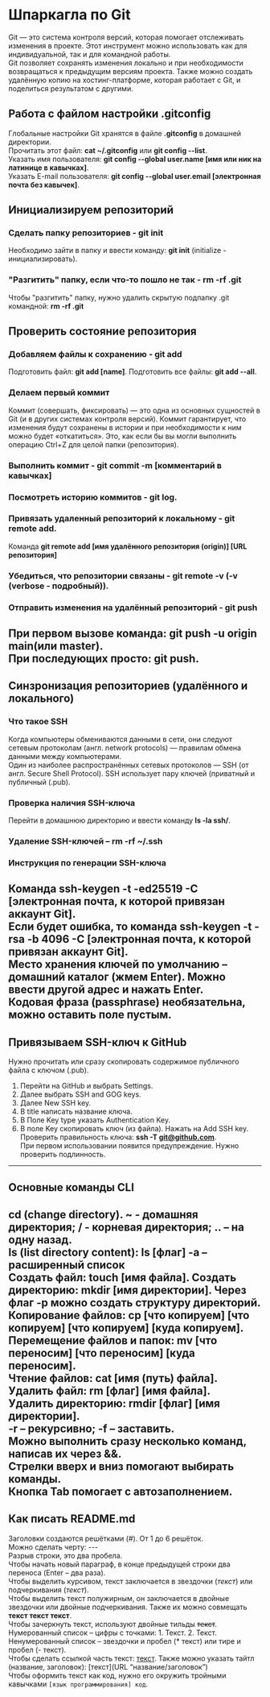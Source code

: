 # Шпаркагла по Git

Git — это система контроля версий, которая помогает отслеживать изменения в проекте. Этот инструмент можно использовать как для индивидуальной, так и для командной работы.  
Git позволяет сохранять изменения локально и при необходимости возвращаться к предыдущим версиям проекта. Также можно создать удалённую копию на хостинг-платформе, которая работает с Git, и поделиться результатом с другими.

## Работа с файлом настройки .gitconfig

Глобальные настройки Git хранятся в файле **.gitconfig** в домашней директории.  
Прочитать этот файл: **cat ~/.gitconfig** или **git config --list**.  
Указать имя пользователя: **git config --global user.name [имя или ник на латинице в кавычках]**.  
Указать E-mail пользователя: **git config --global user.email [электронная почта без кавычек]**.  

## Инициализируем репозиторий

### Сделать папку репозиториев - **git init**  
Необходимо зайти в папку и ввести команду: **git init** (initialize - инициализировать).

### "Разгитить" папку, если что-то пошло не так - **rm -rf .git**  
Чтобы "разгитить" папку, нужно удалить скрытую подпапку .git командной: **rm -rf .git**

## Проверить состояние репозитория

### Добавляем файлы к сохранению - **git add**  
Подготовить файл: **git add [name]**. Подготовить все файлы: **git add --all**.

### Делаем первый коммит  
Коммит (совершать, фиксировать) — это одна из основных сущностей в Git (и в других системах контроля версий). Коммит гарантирует, что изменения будут сохранены в истории и при необходимости к ним можно будет «откатиться». Это, как если бы вы могли выполнить операцию Ctrl+Z для целой папки (репозитория).  
### Выполнить коммит - **git commit -m [комментарий в кавычках]**  
### Посмотреть историю коммитов - **git log**.  
### Привязать удаленный репозиторий к локальному - **git remote add**.  
Команда **git remote add [имя удалённого репозитория (origin)] [URL репозитория]**  
### Убедиться, что репозитории связаны - **git remote -v** (-v (verbose - подробный)).  
### Отправить изменения на удалённый репозиторий - **git push**  
При первом вызове команда: **git push -u origin main(или master)**.  
При последующих просто: **git push**.
---
## Синзронизация репозиториев (удалённого и локального)

### Что такое SSH

Когда компьютеры обмениваются данными в сети, они следуют сетевым протоколам (англ. network protocols) — правилам обмена данными между компьютерами.  
Один из наиболее распространённых сетевых протоколов — SSH (от англ. Secure Shell Protocol). SSH использует пару ключей (приватный и публичный (.pub).  
### Проверка наличия SSH-ключа  
Перейти в домашнюю директорию и ввести команду **ls -la ssh/**.  
### Удаление SSH-ключей – **rm -rf ~/.ssh**  
### Инструкция по генерации SSH-ключа  
Команда **ssh-keygen -t -ed25519 -C [электронная почта, к которой привязан аккаунт Git]**.  
Если будет ошибка, то команда **ssh-keygen -t -rsa -b 4096 -C [электронная почта, к которой привязан аккаунт Git]**.  
Место хранения ключей по умолчанию – домашний каталог (жмем Enter). Можно ввести другой адрес и нажать Enter.  
Кодовая фраза (passphrase) необязательна, можно оставить поле пустым.
---
## Привязываем SSH-ключ к GitHub  
Нужно прочитать или сразу скопировать содержимое публичного файла с ключом (.pub).
1. Перейти на GitHub и выбрать Settings.
2. Далее выбрать SSH and GOG keys.
3. Далее New SSH key.
4. В title написать название ключа.
5. В Поле Key type указать Authentication Key.
6. В поле Key скопировать ключ (из файла). Нажать на Add SSH key.  
Проверить правильность ключа: **ssh -T git@github.com**.  
При первом использовании появится предупреждение. Нужно проверить подлинность.
---
## Основные команды CLI

cd (change directory). ~ - домашняя директория; / - корневая директория; .. – на одну назад.  
ls (list directory content): ls [флаг] -a – расширенный список  
Создать файл: touch [имя файла]. Создать директорию: mkdir [имя директории]. Через флаг -p можно создать структуру директорий.  
Копирование файлов: cp [что копируем] [что копируем] [что копируем] [куда копируем].  
Перемещение файлов и папок: mv [что переносим] [что переносим] [куда переносим].  
Чтение файлов: cat [имя (путь) файла].  
Удалить файл: rm [флаг] [имя файла].  
Удалить директорию: rmdir [флаг] [имя директории].  
-r – рекурсивно; -f – заставить.  
Можно выполнить сразу несколько команд, написав их через &&.  
Стрелки вверх и вниз помогают выбирать команды.  
Кнопка Tab помогает с автозаполнением.
---
## Как писать README.md

Заголовки создаются решётками (#). От 1 до 6 решёток.  
Можно сделать черту: ---  
Разрыв строки, это два пробела.  
Чтобы начать новый параграф, в конце предыдущей строки два переноса (Enter – два раза).  
Чтобы выделить курсивом, текст заключается в звездочки (*текст*) или подчеркивания (_текст_).  
Чтобы выделить текст полужирным, он заключается в двойные звездочки или двойные подчеркивания. Также их можно совмещать **текст __текст__ текст**.  
Чтобы зачеркнуть текст, используют двойные тильды ~~текст~~.  
Нумерованный список – цифры с точками: 1. Текст. 2. Текст.  
Ненумерованный список – звездочки и пробел (* текст) или тире и пробел (- текст).  
Чтобы сделать ссылкой часть текст: [текст](URL). Также можно указать тайтл (название, заголовок): [текст](URL “название/заголовок”)  
Чтобы оформить текст как код, нужно его окружить тройными кавычками ``` [язык программирования] код ```.  



